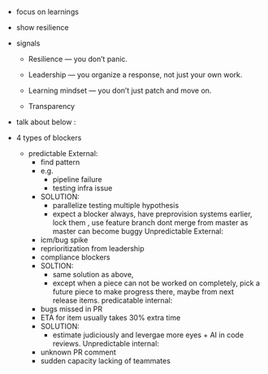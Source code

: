 - focus on learnings
- show resilience
- signals
    - Resilience — you don’t panic.

    - Leadership — you organize a response, not just your own work.

    - Learning mindset — you don’t just patch and move on.

    - Transparency 

- talk about below :

- 4 types of blockers
    - predictable External:
        - find pattern
        - e.g.
            - pipeline failure
            - testing infra issue
        - SOLUTION:
            - parallelize testing multiple hypothesis 
            - expect a blocker always, have preprovision systems earlier, lock them
                , use feature branch dont merge from master as master can become buggy
    Unpredictable External:
        - icm/bug spike
        - reprioritization from leadership
        - compliance blockers
        - SOLTION:
            - same solution as above,
            - except when a piece can not be worked on completely, pick a future piece to make progress there, maybe from next release items.
    predicatable internal:
        - bugs missed in PR
        - ETA for item usually takes 30% extra time
        - SOLUTION:
            - estimate judiciously and levergae more eyes + AI in code reviews.
    Unpredictable internal:
        - unknown PR comment
        - sudden capacity lacking of teammates